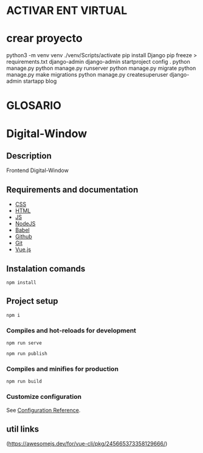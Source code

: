 # ACTIVAR ENT VIRTUAL
# crear proyecto 
python3 -m venv venv
./venv/Scripts/activate
pip install Django
pip freeze > requirements.txt
django-admin
django-admin startproject config .
python manage.py
python manage.py runserver
python manage.py migrate
python manage.py make migrations
python manage.py createsuperuser
django-admin startapp blog

# GLOSARIO

# Digital-Window

## Description
Frontend Digital-Window

## Requirements and documentation

- [CSS](https://developer.mozilla.org/es/docs/Web/CSS)
- [HTML](https://devdocs.io/html/)
- [JS](https://developer.mozilla.org/es/docs/Web/JavaScript)
- [NodeJS](https://nodejs.org/es/docs/)
- [Babel](https://babeljs.io/docs/en/)
- [Github](https://desktop.github.com/)
- [Git](https://git-scm.com/downloads)
- [Vue.js](https://www.vuemastery.com/pdf/Vue-Essentials-Cheat-Sheet.pdf)

## Instalation comands
```
npm install
```
## Project setup
```
npm i
```

### Compiles and hot-reloads for development
```
npm run serve
```
```
npm run publish
```

### Compiles and minifies for production
```
npm run build
```

### Customize configuration
See [Configuration Reference](https://cli.vuejs.org/config/).

## util links

(https://awesomejs.dev/for/vue-cli/pkg/245665373358129666/)
